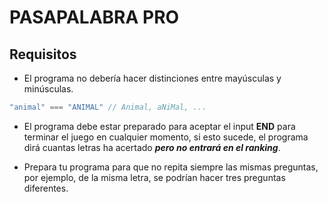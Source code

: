 # PASAPALABRA PRO
## Requisitos
- El programa no debería hacer distinciones entre mayúsculas y minúsculas. 

```javascript
"animal" === "ANIMAL" // Animal, aNiMal, ...
```

- El programa debe estar preparado para aceptar el input **END** para terminar el juego en cualquier momento, si esto sucede, el programa dirá cuantas letras ha acertado ***pero no entrará en el ranking***.

- Prepara tu programa para que no repita siempre las mismas preguntas, por ejemplo, de la misma letra, se podrían hacer tres preguntas diferentes.
